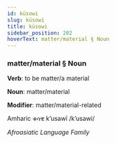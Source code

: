 ```yaml
---
id: küsowi
slug: küsowi
title: küsowi
sidebar_position: 202
hoverText: matter/material § Noun
---
```


### matter/material § Noun

**Verb**: to be matter/a material

**Noun**: matter/material

**Modifier**: matter/material-related

Amharic ቁሳዊ k’usawī /kʼusawi/

*Afroasiatic Language Family*